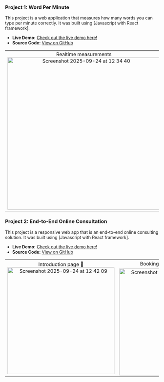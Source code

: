 ### Project 1: Word Per Minute
This project is a web application that measures how many words you can type per minute correctly. It was built using [Javascript with React framework].

- **Live Demo:** [Check out the live demo here!](https://wordperminute.web.app/)
- **Source Code:** [View on GitHub](https://github.com/khongorzulkhenchbish/wordperminute)

<table>
  <tr>
    <td align="center">
      Realtime measurements
      <br>
      <img src="https://github.com/user-attachments/assets/6dc3b201-03b8-4950-8ff9-d0346b36393e" alt="Screenshot 2025-09-24 at 12 34 40" height="500">
    </td>
    <td align="center">
      Test Result
      <br>
      <img src="https://github.com/user-attachments/assets/716e0c60-b040-4570-8b37-7a6538b900d5" alt="Screenshot 2025-09-24 at 12 34 40" height="500">
    </td>
  </tr>
</table>


### Project 2: End-to-End Online Consultation
This project is a responsive web app that is an end-to-end online consulting solution. It was built using [Javascript with React framework].

- **Live Demo:** [Check out the live demo here!](https://zulatech.web.app/)
- **Source Code:** [View on GitHub](https://github.com/khongorzulkhenchbish/consulting-app-zula)
<table>
  <tr>
    <td align="center">
      Introduction page 👋
      <br>
      <img src="https://github.com/user-attachments/assets/8875cf57-b1d9-4ba4-93ee-7fa435d58b02" alt="Screenshot 2025-09-24 at 12 42 09" height="350">
    </td>
    <td align="center">
      Booking 📅 and Feedback 💬⭐
      <br>
      <img src="https://github.com/user-attachments/assets/a195f276-26d4-4a00-9175-55231c7a9cff" alt="Screenshot 2025-09-24 at 12 34 40" height="350">
    </td>
    <td align="center">
      Send Feedback 📤
      <br>
      <img src="https://github.com/user-attachments/assets/cde061a1-44cd-4fd2-bafc-f5820abdf9fd" alt="Screenshot 2025-09-24 at 12 34 40" width="350">
    </td>
  </tr>
</table>

